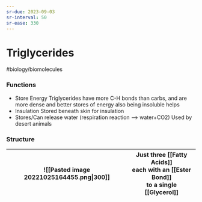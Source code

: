 ```yaml
---
sr-due: 2023-09-03
sr-interval: 50
sr-ease: 330
---
```

# Triglycerides
#biology/biomolecules  

### Functions
- Store Energy
  Triglycerides have more C-H bonds than carbs, and are more dense and better stores of energy
  also being insoluble helps
- Insulation
  Stored beneath skin for insulation
- Stores/Can release water (respiration reaction --> water+CO2)
  Used by desert animals

### Structure

| ![[Pasted image 20221025164455.png\|300]]| Just three [[Fatty Acids]]<br> each with an [[Ester Bond]] <br> to a single [[Glycerol]] |
| ----------------------------------------- | --------------------------------------------------------------------------------------- |